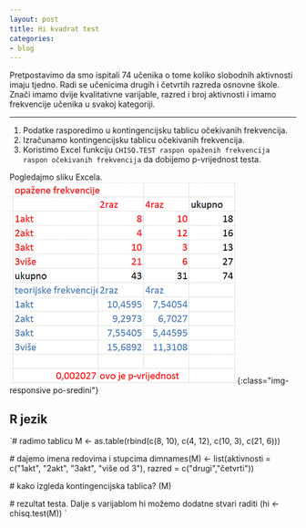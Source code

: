 ```yaml
---
layout: post
title: Hi kvadrat test
categories:
- blog
---
```

Pretpostavimo da smo ispitali 74 učenika o tome koliko slobodnih aktivnosti imaju tjedno. Radi se učenicima drugih i četvrtih razreda osnovne škole. Znači imamo dvije kvalitativne varijable, razred i broj aktivnosti i imamo frekvencije učenika u svakoj kategoriji.

---

1. Podatke rasporedimo u kontingencijsku tablicu očekivanih frekvencija. 
2. Izračunamo kontingencijsku tablicu očekivanih frekvencija.
3. Koristimo Excel funkciju `CHISQ.TEST raspon opaženih frekvencija raspon očekivanih frekvencija` da dobijemo p-vrijednost testa.

Pogledajmo sliku Excela.
![hikvadrat1](/assets/img/hikvadrat1.GIF){:class="img-responsive po-sredini"}

## R jezik
`# radimo tablicu
M <- as.table(rbind(c(8, 10), c(4, 12), c(10, 3), c(21, 6)))

\# dajemo imena redovima i stupcima
dimnames(M) <- list(aktivnosti = c("1akt", "2akt", "3akt", "više od 3"),
                    razred = c("drugi","četvrti"))

\# kako izgleda kontingencijska tablica?
(M)

\# rezultat testa. Dalje s varijablom hi možemo dodatne stvari raditi
(hi <- chisq.test(M))
`